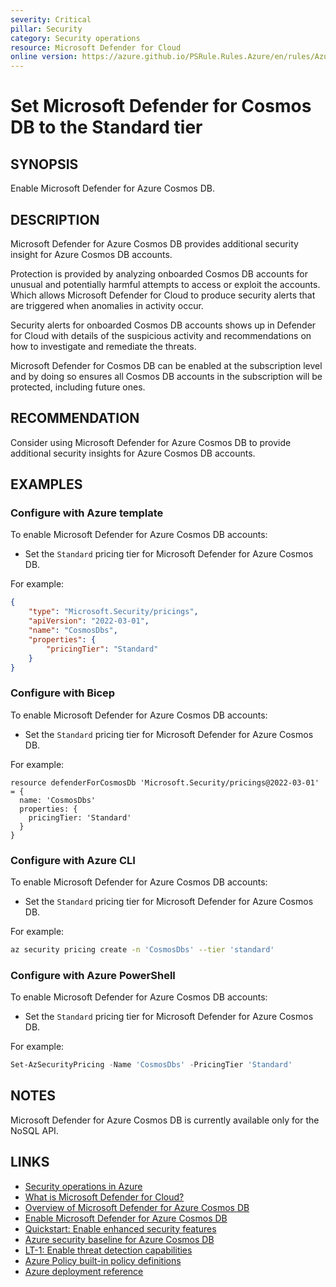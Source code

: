 ```yaml
---
severity: Critical
pillar: Security
category: Security operations
resource: Microsoft Defender for Cloud
online version: https://azure.github.io/PSRule.Rules.Azure/en/rules/Azure.Defender.CosmosDb/
---
```


# Set Microsoft Defender for Cosmos DB to the Standard tier

## SYNOPSIS

Enable Microsoft Defender for Azure Cosmos DB.

## DESCRIPTION

Microsoft Defender for Azure Cosmos DB provides additional security insight for Azure Cosmos DB accounts.

Protection is provided by analyzing onboarded Cosmos DB accounts for unusual and potentially harmful attempts to access or exploit the accounts.
Which allows Microsoft Defender for Cloud to produce security alerts that are triggered when anomalies in activity occur.

Security alerts for onboarded Cosmos DB accounts shows up in Defender for Cloud with details of the suspicious activity and recommendations on how to investigate and remediate the threats.

Microsoft Defender for Cosmos DB can be enabled at the subscription level and by doing so ensures all Cosmos DB accounts in the subscription will be protected, including future ones.

## RECOMMENDATION

Consider using Microsoft Defender for Azure Cosmos DB to provide additional security insights for Azure Cosmos DB accounts.

## EXAMPLES

### Configure with Azure template

To enable Microsoft Defender for Azure Cosmos DB accounts:

- Set the `Standard` pricing tier for Microsoft Defender for Azure Cosmos DB.

For example:

```json
{
    "type": "Microsoft.Security/pricings",
    "apiVersion": "2022-03-01",
    "name": "CosmosDbs",
    "properties": {
        "pricingTier": "Standard"
    }
}
```

### Configure with Bicep

To enable Microsoft Defender for Azure Cosmos DB accounts:

- Set the `Standard` pricing tier for Microsoft Defender for Azure Cosmos DB.

For example:

```bicep
resource defenderForCosmosDb 'Microsoft.Security/pricings@2022-03-01' = {
  name: 'CosmosDbs'
  properties: {
    pricingTier: 'Standard'
  }
}
```

### Configure with Azure CLI

To enable Microsoft Defender for Azure Cosmos DB accounts:

- Set the `Standard` pricing tier for Microsoft Defender for Azure Cosmos DB.

For example:

```bash
az security pricing create -n 'CosmosDbs' --tier 'standard'
```

### Configure with Azure PowerShell

To enable Microsoft Defender for Azure Cosmos DB accounts:

- Set the `Standard` pricing tier for Microsoft Defender for Azure Cosmos DB.

For example:

```powershell
Set-AzSecurityPricing -Name 'CosmosDbs' -PricingTier 'Standard'
```

## NOTES

Microsoft Defender for Azure Cosmos DB is currently available only for the NoSQL API.

## LINKS

- [Security operations in Azure](https://learn.microsoft.com/azure/architecture/framework/security/monitor-security-operations)
- [What is Microsoft Defender for Cloud?](https://learn.microsoft.com/azure/defender-for-cloud/defender-for-cloud-introduction)
- [Overview of Microsoft Defender for Azure Cosmos DB](https://learn.microsoft.com/azure/defender-for-cloud/concept-defender-for-cosmos)
- [Enable Microsoft Defender for Azure Cosmos DB](https://learn.microsoft.com/azure/defender-for-cloud/defender-for-databases-enable-cosmos-protections)
- [Quickstart: Enable enhanced security features](https://learn.microsoft.com/azure/defender-for-cloud/enable-enhanced-security)
- [Azure security baseline for Azure Cosmos DB](https://learn.microsoft.com/security/benchmark/azure/baselines/azure-cosmos-db-security-baseline)
- [LT-1: Enable threat detection capabilities](https://learn.microsoft.com/security/benchmark/azure/baselines/azure-cosmos-db-security-baseline#lt-1-enable-threat-detection-capabilities)
- [Azure Policy built-in policy definitions](https://learn.microsoft.com/azure/governance/policy/samples/built-in-policies#security-center)
- [Azure deployment reference](https://learn.microsoft.com/azure/templates/microsoft.security/pricings)
